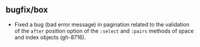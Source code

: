 ## bugfix/box

* Fixed a bug (bad error message) in pagination related to the validation of the
  `after` position option of the `:select` and `:pairs` methods of space and
  index objects (gh-8716).

